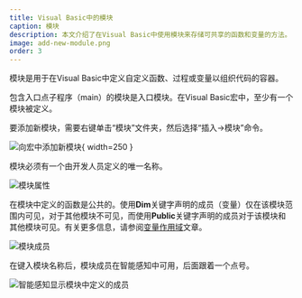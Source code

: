 ```yaml
---
title: Visual Basic中的模块
caption: 模块
description: 本文介绍了在Visual Basic中使用模块来存储可共享的函数和变量的方法。
image: add-new-module.png
order: 3
---
```

模块是用于在Visual Basic中定义自定义函数、过程或变量以组织代码的容器。

包含入口点子程序（main）的模块是入口模块。在Visual Basic宏中，至少有一个模块被定义。

要添加新模块，需要右键单击“模块”文件夹，然后选择“插入->模块”命令。

![向宏中添加新模块](add-new-module.png){ width=250 }

模块必须有一个由开发人员定义的唯一名称。

![模块属性](module-properties.png)

在模块中定义的函数是公共的。使用**Dim**关键字声明的成员（变量）仅在该模块范围内可见，对于其他模块不可见，而使用**Public**关键字声明的成员对于该模块和其他模块可见。有关更多信息，请参阅[变量作用域](visual-basic/variables/scope)文章。

![模块成员](module-members.png)

在键入模块名称后，模块成员在智能感知中可用，后面跟着一个点号。

![智能感知显示模块中定义的成员](module-members-intellisense.png)